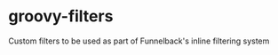 groovy-filters
==============

Custom filters to be used as part of Funnelback's inline filtering system
